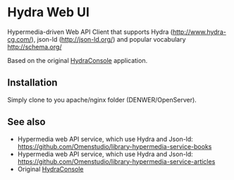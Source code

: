 # Hydra Web UI

Hypermedia-driven Web API Client that supports Hydra (http://www.hydra-cg.com/), json-ld (http://json-ld.org/) and popular vocabulary http://schema.org/

Based on the original [HydraConsole](https://github.com/lanthaler/HydraConsole) application.


## Installation
Simply clone to you apache/nginx folder (DENWER/OpenServer).


## See also
- Hypermedia web API service, which use Hydra and Json-ld: https://github.com/Omenstudio/library-hypermedia-service-books
- Hypermedia web API service, which use Hydra and Json-ld: https://github.com/Omenstudio/library-hypermedia-service-articles
- Original [HydraConsole](https://github.com/lanthaler/HydraConsole)
